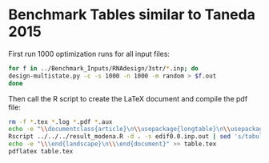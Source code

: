 Benchmark Tables similar to Taneda 2015
=======================================

First run 1000 optimization runs for all input files:

``` bash
for f in ../Benchmark_Inputs/RNAdesign/3str/*.inp; do
design-multistate.py -c -s 1000 -n 1000 -m random > $f.out
done
```

Then call the R script to create the LaTeX document and compile the pdf file:

``` bash
rm -f *.tex *.log *.pdf *.aux
echo -e "\\documentclass{article}\n\\usepackage{longtable}\n\\usepackage{lscape}\n\\\begin{document}\n\\\begin{landscape}\n" > table.tex
Rscript ../../../result_modena.R -d . -s edif0.0.inp.out | sed 's/tabularnewline/\\/g' | sed 's/tabular/longtable/g' >> table.tex
echo -e "\\\end{landscape}\n\\\end{document}" >> table.tex
pdflatex table.tex
```


